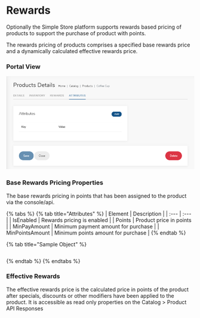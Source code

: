 # Rewards

Optionally the Simple Store platform supports rewards based pricing of products to support the purchase of product with points.

The rewards pricing of products comprises a specified base rewards price and a dynamically calculated effective rewards price.

### Portal View

![](../.gitbook/assets/image%20%2813%29.png)

### Base Rewards Pricing Properties

The base rewards pricing in points that has been assigned to the product via the console/api.

{% tabs %}
{% tab title="Attributes" %}
| Element | Description |
| :--- | :--- |
| IsEnabled | Rewards pricing is enabled |
| Points | Product price in points |
| MinPayAmount | Minimum payment amount for purchase  |
| MinPointsAmount | Minimum points amount for purchase  |
{% endtab %}

{% tab title="Sample Object" %}
```text

```
{% endtab %}
{% endtabs %}

### Effective Rewards

The effective rewards price is the calculated price in points of the product after specials, discounts or other modifiers have been applied to the product. It is accessible as read only properties on the Catalog &gt; Product API Responses

